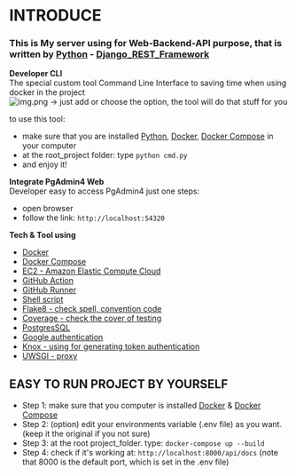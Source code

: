 # **INTRODUCE**  
### This is My server using for Web-Backend-API purpose, that is written by [Python](https://www.python.org/) - [Django_REST_Framework](https://www.django-rest-framework.org/s)  

**Developer CLI**  
The special custom tool Command Line Interface to saving time when using docker in the project  
![img.png](image/mm)
-> just add or choose the option, the tool will do that stuff for you  

to use this tool:
- make sure that you are installed [Python](https://www.python.org/), [Docker](https://docs.docker.com/engine/install/), [Docker Compose](https://docs.docker.com/compose/install/) in your computer
- at the root_project folder: type `python cmd.py` 
- and enjoy it!  

**Integrate PgAdmin4 Web**  
Developer easy to access PgAdmin4 just one steps:
- open browser
- follow the link: `http://localhost:54320`

**Tech & Tool using**
- [Docker](https://www.docker.com/)
- [Docker Compose](https://docs.docker.com/compose/)
- [EC2 - Amazon Elastic Compute Cloud](https://en.wikipedia.org/wiki/Amazon_Elastic_Compute_Cloud)
- [GitHub Action](https://github.com/features/actions)
- [GitHub Runner](https://github.com/actions/runner)
- [Shell script](https://en.wikipedia.org/wiki/Shell_script)
- [Flake8 - check spell, convention code](https://pypi.org/project/flake8/)
- [Coverage - check the cover of testing](https://coverage.readthedocs.io/en/6.5.0/)
- [PostgresSQL](https://www.postgresql.org/docs/current/app-psql.html)
- [Google authentication](https://developers.google.com/identity/sign-in/web/backend-auth)
- [Knox - using for generating token authentication](https://pypi.org/project/knox/)
- [UWSGI - proxy](https://docs.djangoproject.com/en/4.1/howto/deployment/wsgi/uwsgi/)

## EASY TO RUN PROJECT BY YOURSELF

- Step 1: make sure that you computer is installed [Docker](https://docs.docker.com/engine/install/) & [Docker Compose](https://docs.docker.com/compose/install/)
- Step 2: (option) edit your environments variable (.env file) as you want. (keep it the original if you not sure)   
- Step 3: at the root project_folder. type: `docker-compose up --build`
- Step 4: check if it's working at: `http://localhost:8000/api/docs` (note that 8000 is the default port, which is set in the .env file)   